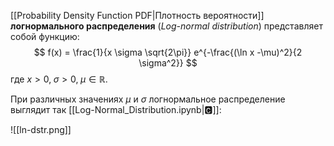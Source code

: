 
[[Probability Density Function PDF|Плотность вероятности]] **логнормального распределения** (*Log-normal distribution*) представляет собой функцию:
$$
f(x) = \frac{1}{x \sigma \sqrt{2\pi}} e^{-\frac{(\ln x -\mu)^2}{2 \sigma^2}}
$$
где $x>0, \; \sigma > 0, \; \mu \in \mathbb R$.

При различных значениях $μ$ и $σ$ логнормальное распределение выглядит так [[Log-Normal_Distribution.ipynb|🅲]]:

![[ln-dstr.png]]